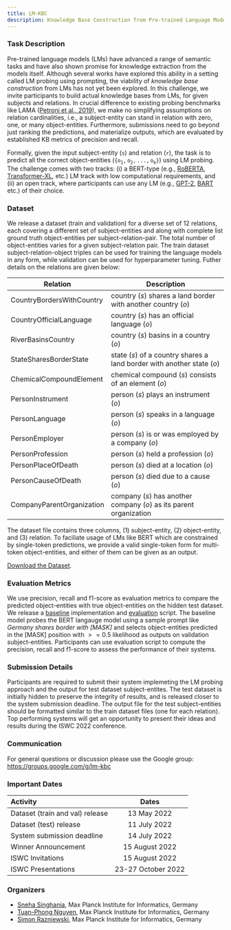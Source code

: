 ```yaml
---
title: LM-KBC
description: Knowledge Base Construction from Pre-trained Language Models
---
```


### Task Description

Pre-trained language models (LMs) have advanced a range of semantic tasks and have also shown promise for knowledge extraction from the models itself. Although several works have explored this ability in a setting called LM probing using prompting, the viability of _knowledge base construction_ from LMs has not yet been explored. In this challenge, we invite participants to build actual knowledge bases from LMs, for given subjects and relations. In crucial difference to existing probing benchmarks like LAMA (<a href="https://arxiv.org/pdf/1909.01066.pdf" target="_blank">Petroni et al., 2019</a>), we make no simplifying assumptions on relation cardinalities, i.e., a subject-entity can stand in relation with zero, one, or many object-entities. Furthermore, submissions need to go beyond just ranking the predictions, and materialize outputs, which are evaluated by established KB metrics of precision and recall.

Formally, given the input subject-entity ($\mathtt{s}$) and relation ($\mathtt{r}$), the task is to predict all the correct object-entities ($\mathtt{\{o_1, o_2, ..., o_k\}}$) using LM probing. The challenge comes with two tracks: (i) a BERT-type (e.g., <a href="https://arxiv.org/pdf/1907.11692.pdf" target="blank">RoBERTA</a>, <a href="https://arxiv.org/pdf/1901.02860.pdf" target="blank">Transformer-XL</a>, etc.) LM track with low computational requirements, and (ii) an open track, where participants can use any LM (e.g., <a href="https://d4mucfpksywv.cloudfront.net/better-language-models/language-models.pdf" target="_blank">GPT-2</a>, <a href="https://arxiv.org/pdf/1910.13461.pdf" target="blank">BART</a> etc.) of their choice.

### Dataset

We release a dataset (train and validation) for a diverse set of 12 relations, each covering a different set of subject-entities and along with complete list ground truth object-entities per subject-relation-pair. The total number of object-entities varies for a given subject-relation pair. The train dataset subject-relation-object triples can be used for training the language models in any form, while validation can be used for hyperparameter tuning. Futher details on the relations are given below:


 **Relation**     | **Description**
---------------------------|------------------------------------------------------------------------
 CountryBordersWithCountry | country ($s$) shares a land border with another country ($o$)
 CountryOfficialLanguage   | country ($s$) has an official language ($o$)
 RiverBasinsCountry        | country ($s$) basins in a country ($o$)
 StateSharesBorderState    | state ($s$) of a country shares a land border with another state ($o$)
 ChemicalCompoundElement   | chemical compound ($s$) consists of an element ($o$)
 PersonInstrument          | person ($s$) plays an instrument ($o$)
 PersonLanguage            | person ($s$) speaks in a language ($o$)
 PersonEmployer            | person ($s$) is or was employed by a company ($o$)
 PersonProfession          | person ($s$) held a profession ($o$)
 PersonPlaceOfDeath        | person ($s$) died at a location ($o$)
 PersonCauseOfDeath        | person ($s$) died due to a cause ($o$)
 CompanyParentOrganization | company ($s$) has another company ($o$) as its parent organization


The dataset file contains three columns, (1) subject-entity, (2) object-entity, and (3) relation. To faciliate usage of LMs like BERT which are constrained by single-token predictions, we provide a valid single-token form for multi-token object-entities, and either of them can be given as an output.


<a class="btn actionBtn inverseBtn" href="/dataset" download>Download the Dataset</a>.


### Evaluation Metrics

We use precision, recall and f1-score as evaluation metrics to compare the predicted object-entities with true object-entities on the hidden test dataset. We release a <a href="/models/bert.py">baseline</a> implementation and <a href="/evaluation.py">evaluation</a> script. The baseline model probes the BERT langauge model using a sample prompt like _Germany shares border with \[MASK\]_ and selects object-entities predicted in the \[MASK\] position with $>= 0.5$ likelihood as outputs on validation subject-entities. Participants can use evaluation script to compute the precision, recall and f1-score to assess the performance of their systems.

### Submission Details

Participants are required to submit their system implemeting the LM probing approach and the output for test dataset subject-entites. The test dataset is initially hidden to preserve the integrity of results, and is released closer to the system submission deadline. The output file for the test subject-entities should be formatted similar to the train dataset files (one for each relation). Top performing systems will get an opportunity to present their ideas and results during the ISWC 2022 conference.

### Communication

For general questions or discussion please use the Google group: <a href="https://groups.google.com/g/lm-kbc" target="_blank">https://groups.google.com/g/lm-kbc</a>

### Important Dates
| Activity | Dates |
|:---|:---:|
| Dataset (train and val) release    | 13 May 2022         |
| Dataset (test) release             | 11 July 2022        |
| System submission deadline         | 14 July 2022        |
| Winner Announcement                | 15 August 2022      |
| ISWC Invitations                   | 15 August 2022      |
| ISWC Presentations                 | 23-27 October 2022  |

### Organizers
- <a href="https://people.mpi-inf.mpg.de/~ssinghan/" target="_blank">Sneha Singhania</a>, Max Planck Institute for Informatics, Germany
- <a href="https://www.tuan-phong.com/" target="_blank">Tuan-Phong Nguyen</a>, Max Planck Institute for Informatics, Germany
- <a href="http://simonrazniewski.com/" target="_blank">Simon Razniewski</a>, Max Planck Institute for Informatics, Germany